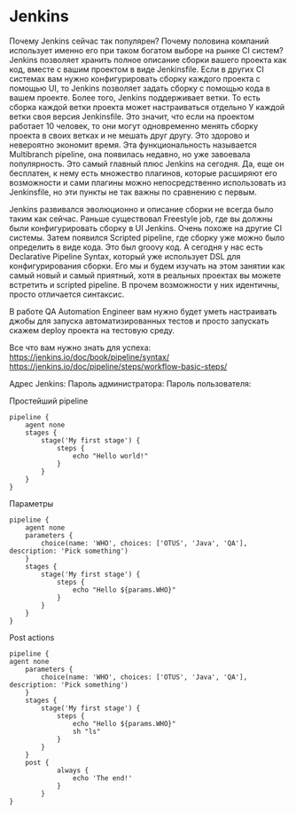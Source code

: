 # Jenkins

Почему Jenkins сейчас так популярен? Почему половина компаний использует именно его при таком богатом выборе на рынке CI систем?
Jenkins позволяет хранить полное описание сборки вашего проекта как код, вместе с вашим проектом в виде Jenkinsfile.
Если в других CI системах вам нужно конфигурировать сборку каждого проекта с помощью UI, то Jenkins позволяет задать сборку с помощью кода в вашем проекте. Более того, Jenkins поддерживает ветки. То есть сборка каждой ветки проекта может настраиваться отдельно У каждой ветки своя версия Jenkinsfile. Это значит, что если на проектом работает 10 человек, то они могут одновременно менять сборку проекта в своих ветках и не мешать друг другу. Это здорово и невероятно экономит время. Эта функциональность называется Multibranch pipeline, она появилась недавно, но уже завоевала популярность.
Это самый главный плюс Jenkins на сегодня. Да, еще он бесплатен, к нему есть множество плагинов, которые расширяют его возможности и сами плагины можно непосредственно использовать из Jenkinsfile, но эти пункты не так важны по сравнению с первым.

Jenkins развивался эволюционно и описание сборки не всегда было таким как сейчас. Раньше существовал Freestyle job, где вы должны были конфигурировать сборку в UI Jenkins. Очень похоже на другие CI системы. 
Затем появился Scripted pipeline, где сборку уже можно было определить в виде кода. Это был groovy код.
А сегодня у нас есть Declarative Pipeline Syntax, который уже использует DSL для конфигурирования сборки. Его мы и будем изучать на этом занятии как самый новый и самый приятный, хотя в реальных проектах вы можете встретить и scripted pipeline. В прочем возможности у них идентичны, просто отличается синтаксис.

В работе QA Automation Engineer вам нужно будет уметь настраивать джобы для запуска автоматизированных тестов и просто запускать скажем deploy проекта на тестовую среду.

Все что вам нужно знать для успеха: 
https://jenkins.io/doc/book/pipeline/syntax/
https://jenkins.io/doc/pipeline/steps/workflow-basic-steps/

Адрес Jenkins: 
Пароль администратора: 
Пароль пользователя: 

Простейший pipeline
```
pipeline {
    agent none
    stages {
        stage('My first stage') {
            steps {
                echo "Hello world!"
            }
        }
    }
}
```

Параметры
```
pipeline {
    agent none
    parameters {
        choice(name: 'WHO', choices: ['OTUS', 'Java', 'QA'], description: 'Pick something')
    }
    stages {
        stage('My first stage') {
            steps {
                echo "Hello ${params.WHO}"
            }
        }
    }
}
```

Post actions
```
pipeline {
agent none
    parameters {
        choice(name: 'WHO', choices: ['OTUS', 'Java', 'QA'], description: 'Pick something')
    }
    stages {
        stage('My first stage') {
            steps {
                echo "Hello ${params.WHO}"
                sh "ls"
            }
        }
    }
    post { 
            always { 
                echo 'The end!'
            }
        }
}
```
